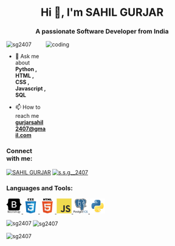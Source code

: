 <h1 align="center">Hi 👋, I'm SAHIL GURJAR</h1>
<h3 align="center">A passionate Software Developer from India</h3>

<img align="right" alt ="coding" width="400" height="280" src="https://media.licdn.com/dms/image/D5612AQGOmwfIE5mlWA/article-cover_image-shrink_720_1280/0/1674617947228?e=2147483647&v=beta&t=FTU_isQ6VYfV5D_ueFHPWvT8ZqgDeJG3yr8Mi8lpfk0">

<p align="left"> <img src="https://komarev.com/ghpvc/?username=sg2407&label=Profile%20views&color=0e75b6&style=flat" alt="sg2407" /> </p>

- 💬 Ask me about **Python , HTML , CSS , Javascript , SQL**

- 📫 How to reach me **gurjarsahil2407@gmail.com**

<h3 align="left">Connect with me:</h3>
<p align="left">
<a href="https://linkedin.com/in/sahil gurjar" target="blank"><img align="center" src="https://raw.githubusercontent.com/rahuldkjain/github-profile-readme-generator/master/src/images/icons/Social/linked-in-alt.svg" alt="SAHIL GURJAR" height="30" width="40" /></a>
<a href="https://instagram.com/s.s.g__2407" target="blank"><img align="center" src="https://raw.githubusercontent.com/rahuldkjain/github-profile-readme-generator/master/src/images/icons/Social/instagram.svg" alt="s.s.g__2407" height="30" width="40" /></a>
</p>

<h3 align="left">Languages and Tools:</h3>
<p align="left"> <a href="https://getbootstrap.com" target="_blank" rel="noreferrer"> <img src="https://raw.githubusercontent.com/devicons/devicon/master/icons/bootstrap/bootstrap-plain-wordmark.svg" alt="bootstrap" width="40" height="40"/> </a> <a href="https://www.w3schools.com/css/" target="_blank" rel="noreferrer"> <img src="https://raw.githubusercontent.com/devicons/devicon/master/icons/css3/css3-original-wordmark.svg" alt="css3" width="40" height="40"/> </a> <a href="https://www.w3.org/html/" target="_blank" rel="noreferrer"> <img src="https://raw.githubusercontent.com/devicons/devicon/master/icons/html5/html5-original-wordmark.svg" alt="html5" width="40" height="40"/> </a> <a href="https://developer.mozilla.org/en-US/docs/Web/JavaScript" target="_blank" rel="noreferrer"> <img src="https://raw.githubusercontent.com/devicons/devicon/master/icons/javascript/javascript-original.svg" alt="javascript" width="40" height="40"/> </a> <a href="https://www.postgresql.org" target="_blank" rel="noreferrer"> <img src="https://raw.githubusercontent.com/devicons/devicon/master/icons/postgresql/postgresql-original-wordmark.svg" alt="postgresql" width="40" height="40"/> </a> <a href="https://www.python.org" target="_blank" rel="noreferrer"> <img src="https://raw.githubusercontent.com/devicons/devicon/master/icons/python/python-original.svg" alt="python" width="40" height="40"/> </a> </p>

<p><img align="left" src="https://github-readme-stats.vercel.app/api/top-langs?username=sg2407&show_icons=true&locale=en&layout=compact" alt="sg2407" /></p>

<p>&nbsp;<img align="center" src="https://github-readme-stats.vercel.app/api?username=sg2407&show_icons=true&locale=en" alt="sg2407" /></p>

<p><img align="center" src="https://github-readme-streak-stats.herokuapp.com/?user=sg2407&" alt="sg2407" /></p>
